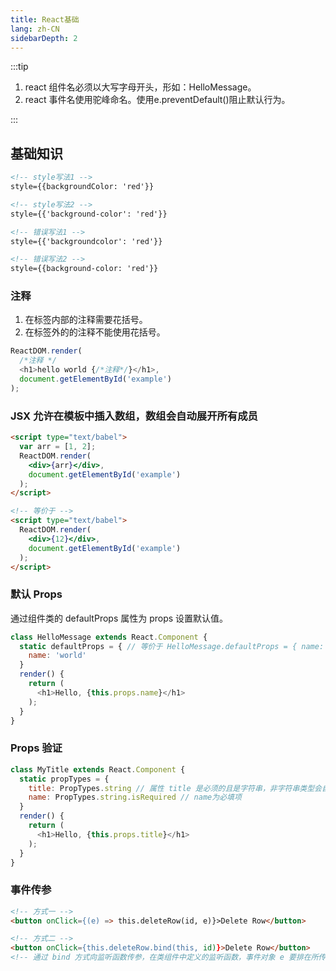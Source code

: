 ```yaml
---
title: React基础
lang: zh-CN
sidebarDepth: 2
---
```


:::tip

1. react 组件名必须以大写字母开头，形如：HelloMessage。
2. react 事件名使用驼峰命名。使用e.preventDefault()阻止默认行为。

:::

## 基础知识

```html
<!-- style写法1 -->
style={{backgroundColor: 'red'}}

<!-- style写法2 -->
style={{'background-color': 'red'}}

<!-- 错误写法1 -->
style={{'backgroundcolor': 'red'}}

<!-- 错误写法2 -->
style={{background-color: 'red'}}
```

### 注释

1. 在标签内部的注释需要花括号。
2. 在标签外的的注释不能使用花括号。

```js
ReactDOM.render(
  /*注释 */
  <h1>hello world {/*注释*/}</h1>,
  document.getElementById('example')
);
```

### JSX 允许在模板中插入数组，数组会自动展开所有成员

```html
<script type="text/babel">
  var arr = [1, 2];
  ReactDOM.render(
    <div>{arr}</div>,
    document.getElementById('example')
  );
</script>

<!-- 等价于 -->
<script type="text/babel">
  ReactDOM.render(
    <div>{12}</div>,
    document.getElementById('example')
  );
</script>
```

### 默认 Props

通过组件类的 defaultProps 属性为 props 设置默认值。

```js
class HelloMessage extends React.Component {
  static defaultProps = { // 等价于 HelloMessage.defaultProps = { name: 'Runoob' }
  	name: 'world'
  }
  render() {
    return (
      <h1>Hello, {this.props.name}</h1>
    );
  }
}
```

### Props 验证

```js
class MyTitle extends React.Component {
  static propTypes = {
  	title: PropTypes.string // 属性 title 是必须的且是字符串，非字符串类型会自动转换为字符串
    name: PropTypes.string.isRequired // name为必填项
  }
  render() {
    return (
      <h1>Hello, {this.props.title}</h1>
    );
  }
}
```

### 事件传参

```html
<!-- 方式一 -->
<button onClick={(e) => this.deleteRow(id, e)}>Delete Row</button>

<!-- 方式二 -->
<button onClick={this.deleteRow.bind(this, id)}>Delete Row</button>
<!-- 通过 bind 方式向监听函数传参，在类组件中定义的监听函数，事件对象 e 要排在所传递参数的后面 -->
```

